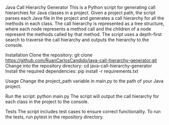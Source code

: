 Java Call Hierarchy Generator
This is a Python script for generating call hierarchies for Java classes in a project. Given a project path, the script parses each Java file in the project and generates a call hierarchy for all the methods in each class. The call hierarchy is represented as a tree structure, where each node represents a method call and the children of a node represent the methods called by that method. The script uses a depth-first search to traverse the call hierarchy and outputs the hierarchy to the console.

Installation
Clone the repository: git clone https://github.com/RuanCarlosCandido/java-call-hierarchy-generator.git
Change into the repository directory: cd java-call-hierarchy-generator
Install the required dependencies: pip install -r requirements.txt

Usage
Change the project_path variable in main.py to the path of your Java project.

Run the script: python main.py
The script will output the call hierarchy for each class in the project to the console.

Tests
The script includes test cases to ensure correct functionality. To run the tests, run pytest in the repository directory.
